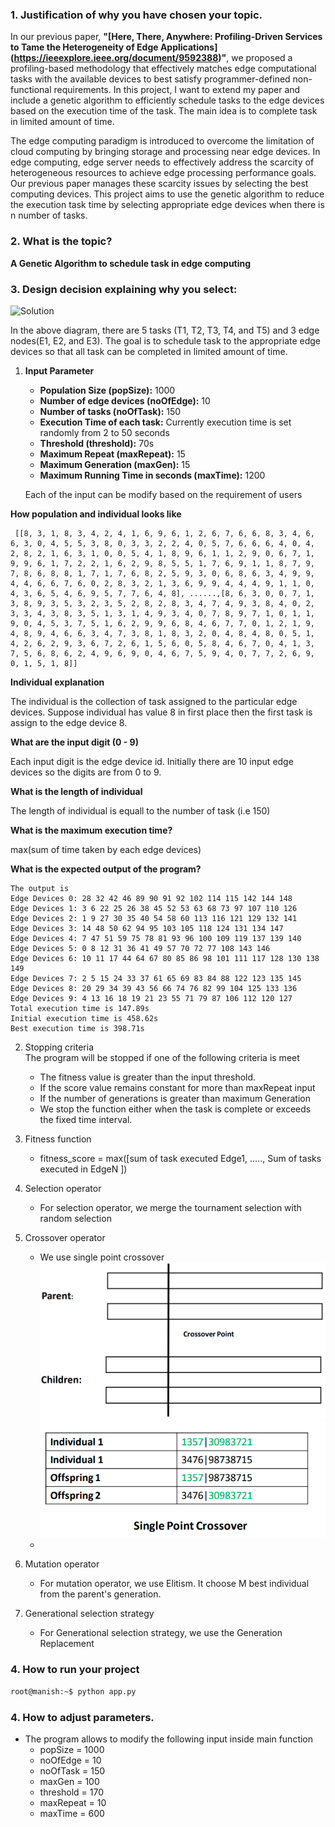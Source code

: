 ### 1. Justification of why you have chosen your topic.
 In our previous paper, **"[Here, There, Anywhere: Profiling-Driven Services to Tame the Heterogeneity of Edge Applications] (https://ieeexplore.ieee.org/document/9592388)"**, we proposed a profiling-based methodology that effectively matches edge computational tasks with the available devices to best satisfy programmer-defined non-functional requirements. In this project, I want to extend my paper and include a genetic algorithm to efficiently schedule tasks to the edge devices based on the execution time of the task. The main idea is to complete task in limited amount of time. 

The edge computing paradigm is introduced to overcome the limitation of cloud computing by bringing storage and processing near edge devices. In edge computing, edge server needs to effectively address the scarcity of heterogeneous resources to achieve edge processing performance goals. Our previous paper manages these scarcity issues by selecting the best computing devices. This project aims to use the genetic algorithm to reduce the execution task time by selecting appropriate edge devices when there is n number of tasks.





### 2. What is the topic?
**A Genetic Algorithm to schedule task in edge computing**
### 3. Design decision explaining why you select:

![Solution](https://pandeymanish.com/images/solution.png)

In the above diagram, there are 5 tasks (T1, T2, T3, T4, and T5) and 3 edge nodes(E1, E2, and E3). The goal is to schedule task to the appropriate edge devices so that all task can be completed in limited amount of time. 



  1. **Input Parameter**
     - **Population Size (popSize):** 1000 
     - **Number of edge devices (noOfEdge):** 10
     - **Number of tasks (noOfTask):** 150
     - **Execution Time of each task:** Currently execution time is set randomly from 2 to 50 seconds 
     - **Threshold (threshold):** 70s
     - **Maximum Repeat (maxRepeat):** 15
     -  **Maximum Generation (maxGen):** 15
     -  **Maximum Running Time in seconds (maxTime):** 1200



     Each of the input can be modify based on the requirement of users
    

**How population and individual looks like**

     [[8, 3, 1, 8, 3, 4, 2, 4, 1, 6, 9, 6, 1, 2, 6, 7, 6, 6, 8, 3, 4, 6, 6, 3, 0, 4, 5, 5, 3, 8, 0, 3, 3, 2, 2, 4, 0, 5, 7, 6, 6, 6, 4, 0, 4, 2, 8, 2, 1, 6, 3, 1, 0, 0, 5, 4, 1, 8, 9, 6, 1, 1, 2, 9, 0, 6, 7, 1, 9, 9, 6, 1, 7, 2, 2, 1, 6, 2, 9, 8, 5, 5, 1, 7, 6, 9, 1, 1, 8, 7, 9, 7, 8, 6, 8, 8, 1, 7, 1, 7, 6, 8, 2, 5, 9, 3, 0, 6, 8, 6, 3, 4, 9, 9, 4, 4, 6, 6, 7, 6, 0, 2, 8, 3, 2, 1, 3, 6, 9, 9, 4, 4, 4, 9, 1, 1, 0, 4, 3, 6, 5, 4, 6, 9, 5, 7, 7, 6, 4, 8], ......,[8, 6, 3, 0, 0, 7, 1, 3, 8, 9, 3, 5, 3, 2, 3, 5, 2, 8, 2, 8, 3, 4, 7, 4, 9, 3, 8, 4, 0, 2, 3, 3, 4, 3, 8, 3, 5, 1, 3, 1, 4, 9, 3, 4, 0, 7, 8, 9, 7, 1, 0, 1, 1, 9, 0, 4, 5, 3, 7, 5, 1, 6, 2, 9, 9, 6, 8, 4, 6, 7, 7, 0, 1, 2, 1, 9, 4, 8, 9, 4, 6, 6, 3, 4, 7, 3, 8, 1, 8, 3, 2, 0, 4, 8, 4, 8, 0, 5, 1, 4, 2, 6, 2, 9, 3, 6, 7, 2, 6, 1, 5, 6, 0, 5, 8, 4, 6, 7, 0, 4, 1, 3, 7, 5, 6, 8, 6, 2, 4, 9, 6, 9, 0, 4, 6, 7, 5, 9, 4, 0, 7, 7, 2, 6, 9, 0, 1, 5, 1, 8]]


     
**Individual explanation**

The individual is the collection of task assigned to the particular edge devices. Suppose individual has value 8 in first place then the first task is assign to the edge device 8.


**What are the input digit (0 - 9)**

Each input digit is the edge device id. Initially there are 10 input edge devices so the digits are from 0 to 9.

**What is the length of individual**

The length of individual is equall to the number of task (i.e 150)


**What is the maximum execution time?**

max(sum of time taken by each edge devices)

**What is the expected output of the program?**
     
    The output is
    Edge Devices 0: 28 32 42 46 89 90 91 92 102 114 115 142 144 148
    Edge Devices 1: 3 6 22 25 26 38 45 52 53 63 68 73 97 107 110 126
    Edge Devices 2: 1 9 27 30 35 40 54 58 60 113 116 121 129 132 141
    Edge Devices 3: 14 48 50 62 94 95 103 105 118 124 131 134 147
    Edge Devices 4: 7 47 51 59 75 78 81 93 96 100 109 119 137 139 140
    Edge Devices 5: 0 8 12 31 36 41 49 57 70 72 77 108 143 146
    Edge Devices 6: 10 11 17 44 64 67 80 85 86 98 101 111 117 128 130 138 149
    Edge Devices 7: 2 5 15 24 33 37 61 65 69 83 84 88 122 123 135 145
    Edge Devices 8: 20 29 34 39 43 56 66 74 76 82 99 104 125 133 136
    Edge Devices 9: 4 13 16 18 19 21 23 55 71 79 87 106 112 120 127
    Total execution time is 147.89s
    Initial execution time is 458.62s
    Best execution time is 398.71s


  2. Stopping criteria   
    The program will be stopped if one of the following criteria is meet
     - The fitness value is greater than the input threshold.
     - If the score value remains constant for more than maxRepeat input
     - If the number of generations is greater than maximum Generation 
     - We stop the function either when the task is complete or exceeds the fixed time interval. 
  3. Fitness function
     - fitness_score = max([sum of task executed Edge1, ....., Sum of tasks executed in EdgeN ]) 

  4. Selection operator
     - For selection operator, we merge the tournament selection with random selection
  5. Crossover operator
     - We use single point crossover
     ![Alt text](crossover1.png?raw=true "Crossover Point")
     ![Alt text](crossover2.png?raw=true "Single Point Crossover")
     - 
  6. Mutation operator
     - For mutation operator, we use Elitism. It choose M best individual from the parent's generation.
  7. Generational selection strategy
     - For Generational selection strategy, we use the Generation Replacement
 ### 4. How to run your project
```bash
root@manish:~$ python app.py
```
 ### 4. How to adjust parameters.
- The program allows to modify the following input inside main function
  - popSize = 1000
  - noOfEdge = 10
  - noOfTask = 150
  - maxGen = 100
  - threshold = 170
  - maxRepeat = 10
  - maxTime = 600


